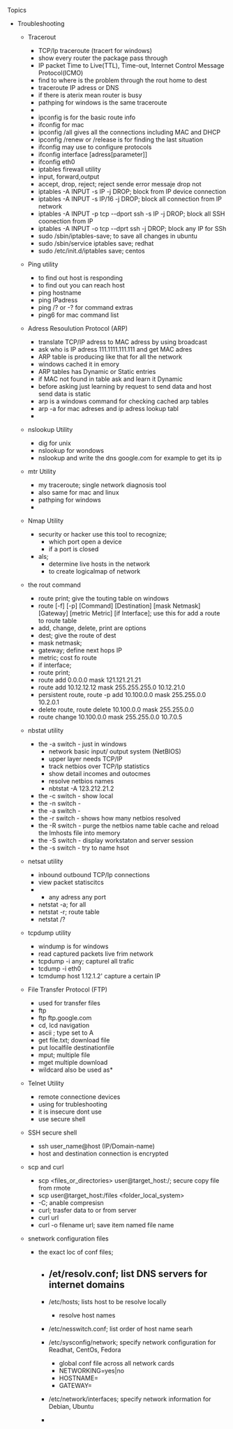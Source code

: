 Topics
  - Troubleshooting
    - Tracerout
      - TCP/Ip traceroute (tracert for windows)
      - show every router the package pass through
      - IP packet Time to Live(TTL), Time-out, Internet Control Message Protocol(ICMO)
      - find to where is the problem through the rout home to dest
      - traceroute IP adress or DNS
      - if there is aterix mean router is busy
      - pathping for windows is the same traceroute
      - 
      - ipconfig is for the basic route info
      - ifconfig for mac
      - ipconfig /all gives all the connections including MAC and DHCP
      - ipconfig /renew or /release is for finding the last situation
      - ifconfig may use to configure protocols
      - ifconfig interface [adress[parameter]]
      - ifconfig eth0
      - iptables firewall utility
      - input, forward,output
      - accept, drop, reject; reject sende error messaje drop not
      - iptables -A INPUT -s IP -j DROP; block from IP device connection
      - iptables -A INPUT -s IP/16 -j DROP; block all connection from IP network
      - iptables -A INPUT -p tcp --dport ssh -s IP -j DROP; block all SSH coonection from IP
      - iptables -A INPUT -o tcp --dprt ssh -j DROP; block any IP for SSh
      - sudo /sbin/iptables-save; to save all changes in ubuntu
      - sudo /sbin/service iptables save; redhat
      - sudo /etc/init.d/iptables save; centos
      
    - Ping utility
      - to find out host is responding
      - to find out you can reach host
      - ping hostname
      - ping IPadress
      - ping /? or -? for command extras
      - ping6 for mac command list
      
      
    - Adress Resoulution Protocol (ARP)
      - translate TCP/IP adress to MAC adress by using broadcast
      - ask who is IP adress 111.1111.111.111 and get MAC adres
      - ARP table is producing like that for all the network
      - windows cached it in emory
      - ARP tables has Dynamic or Static entries
      - if MAC not found in table ask and learn it Dynamic
      - before asking just learning by request to send data and host send data is static
      - arp is a windows command for checking cached arp tables
      - arp -a for mac adreses and ip adress lookup tabl
      - 


    - nslookup Utility
      - dig for unix
      - nslookup for wondows
      - nslookup and write the dns google.com for example to get its ip

    
    - mtr Utility
      - my traceroute; single network diagnosis tool
      - also same for mac and linux
      - pathping for windows
      - 

    - Nmap Utility
      - security or hacker use this tool to recognize;
        - which port open a device
        - if a port is closed
      - als;
        - determine live hosts in the network
        - to create logicalmap of network


    - the rout command
      - route print; give the touting table on windows
      - route [-f] [-p] [Command] [Destination] [mask Netmask] [Gateway] [metric Metric] [if Interface]; use this for add a route to route table
      - add, change, delete, print are options
      - dest; give the route of dest
      - mask netmask;
      - gateway; define next hops IP
      - metric; cost fo route
      - if interface; 
      - route print;
      - route add 0.0.0.0 mask 121.121.21.21
      - route add 10.12.12.12 mask 255.255.255.0 10.12.21.0
      - persistent route, route -p add 10.100.0.0 mask 255.255.0.0 10.2.0.1
      - delete route, route delete 10.100.0.0 mask 255.255.0.0
      - route change 10.100.0.0 mask 255.255.0.0 10.7.0.5


    - nbstat utility
      - the -a switch - just in windows
        - network basic input/ output system (NetBIOS)
        - upper layer needs TCP/IP
        - track netbios over TCP/Ip statistics
        - show detail incomes and outocmes
        - resolve netbios names
        - nbtstat -A 123.212.21.2
      - the -c switch - show local
      - the -n switch - 
      - the -a switch - 
      - the -r switch - shows how many netbios resolved
      - the -R switch - purge the netbios name table cache and reload the lmhosts file into memory
      - the -S switch - display workstaton and server session
      - the -s switch - try to name hsot



    - netsat utility
      - inbound outbound TCP/Ip connections
      - view packet statiscitcs
      - * any adress any port
      - netstat -a; for all
      - netstat -r; route table
      - netstat /? 



    - tcpdump utility
      - windump is for windows
      - read captured packets live frim network
      - tcpdump -i any; capturel all trafic
      - tcdump -i eth0
      - tcmdump host 1.12.1.2' capture a certain IP


    - File Transfer Protocol (FTP)
      - used for transfer files 
      - ftp
      - ftp ftp.google.com
      - cd, lcd navigation
      - ascii ; type set to A
      - get file.txt; download file
      - put localfile destinationfile
      - mput; multiple file
      - mget multiple download
      - wildcard also be used as*

    - Telnet Utility
      - remote connectione devices
      - using for trubleshooting
      - it is insecure dont use
      - use secure shell
     
    - SSH secure shell
      -  ssh user_name@host (IP/Domain-name)
      -  host and destination connection is encrypted


    - scp and curl
      - scp <options> <files_or_directories> user@target_host:/<folder>; secure copy file from rmote
      - scp <options> user@target_host:/files   <folder_local_system>
      - -C; anable compresisn
      - curl; trasfer data to or from server
      - curl url
      - curl -o filename url;  save item named file name


    - snetwork configuration files
      - the exact loc of conf files; 
        - /et/resolv.conf; list DNS servers for internet domains
          - 
        - /etc/hosts; lists host to be resolve locally
          - resolve host names
        - /etc/nesswitch.conf; list order of host name searh
        - /etc/sysconfig/network; specify network configuration for Readhat, CentOs, Fedora
          - global conf file across all network cards
          - NETWORKING=yes|no
          - HOSTNAME=
          - GATEWAY=
        - /etc/network/interfaces; specify network information for Debian, Ubuntu
  
        - 




















